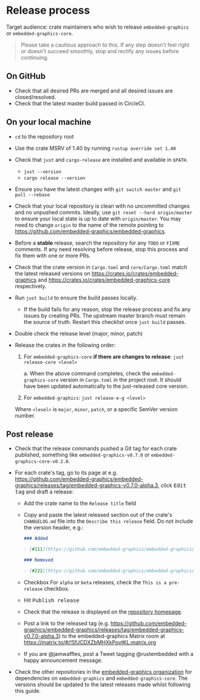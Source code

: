 # Release process

Target audience: crate maintainers who wish to release `embedded-graphics` or `embedded-graphics-core`.

> Please take a cautious approach to this. If any step doesn't feel right or doesn't succeed smoothly, stop and rectify any issues before continuing.

## On GitHub

- Check that all desired PRs are merged and all desired issues are closed/resolved.
- Check that the latest master build passed in CircleCI.

## On your local machine

- `cd` to the repository root
- Use the crate MSRV of 1.40 by running `rustup override set 1.40`
- Check that `just` and `cargo-release` are installed and available in `$PATH`.
  - `just --version`
  - `cargo release --version`
- Ensure you have the latest changes with `git switch master` and `git pull --rebase`
- Check that your local repository is clean with no uncommitted changes and no unpushed commits. Ideally, use `git reset --hard origin/master` to ensure your local state is up to date with `origin/master`. You may need to change `origin` to the name of the remote pointing to <https://github.com/embedded-graphics/embedded-graphics>.
- Before a **stable** release, search the repository for any `TODO` or `FIXME` comments. If any need resolving before release, stop this process and fix them with one or more PRs.
- Check that the crate version in `Cargo.toml` and `core/Cargo.toml` match the latest released versions on <https://crates.io/crates/embedded-graphics> and <https://crates.io/crates/embedded-graphics-core> respectively.
- Run `just build` to ensure the build passes locally.
  - If the build fails for any reason, stop the release process and fix any issues by creating PRs. The upstream master branch must remain the source of truth. Restart this checklist once `just build` passes.
- Double check the release level (major, minor, patch)
- Release the crates in the following order:

  1. For `embedded-graphics-core` **if there are changes to release**: `just release-core <level>`

     a. When the above command completes, check the `embedded-graphics-core` version in `Cargo.toml` in the project root. It should have been updated automatically to the just-released core version.

  2. For `embedded-graphics`: `just release-e-g <level>`

  Where `<level>` is `major`, `minor`, `patch`, or a specific SemVer version number.

## Post release

- Check that the release commands pushed a Git tag for each crate published, something like `embedded-graphics-v0.7.0` or `embedded-graphics-core-v0.2.0`.
- For each crate's tag, go to its page at e.g. <https://github.com/embedded-graphics/embedded-graphics/releases/tag/embedded-graphics-v0.7.0-alpha.3>, click <kbd>Edit tag</kbd> and draft a release:

  - Add the crate name to the `Release title` field
  - Copy and paste the latest released section out of the crate's `CHANGELOG.md` file into the `Describe this release` field. Do not include the version header, e.g.:

    ```markdown
    ### Added

    - [#111](https://github.com/embedded-graphics/embedded-graphics/pull/111) Added something

    ### Removed

    - [#222](https://github.com/embedded-graphics/embedded-graphics/pull/222) Removed a thing
    ```

  - Checkbox For `alpha` or `beta` releases, check the `This is a pre-release` checkbox.
  - Hit <kbd>Publish release</kbd>
  - Check that the release is displayed on the [repository homepage](https://github.com/embedded-graphics/embedded-graphics).
  - Post a link to the released tag (e.g. <https://github.com/embedded-graphics/embedded-graphics/releases/tag/embedded-graphics-v0.7.0-alpha.3>) to the embedded-graphics Matrix room at <https://matrix.to/#/!SfJCDXZbMHXkPovtKL:matrix.org>
  - If you are @jamwaffles, post a Tweet tagging @rustembedded with a happy announcement message.

- Check the other repositories in the [embedded-graphics organization](https://github.com/embedded-graphics) for dependencies on `embedded-graphics` and `embedded-graphics-core`. The versions should be updated to the latest releases made whilst following this guide.

